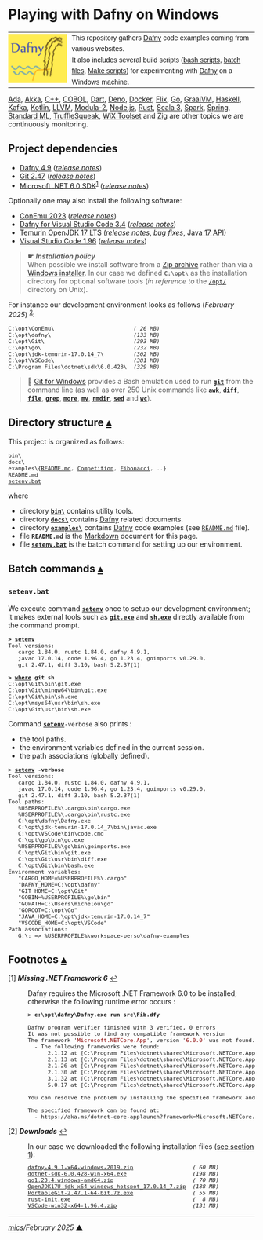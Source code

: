 # <span id="top">Playing with Dafny on Windows</span>

<table style="font-family:Helvetica,Arial;line-height:1.6;">
  <tr>
  <td style="border:0;padding:0 10px 0 0;min-width:120px;">
    <a href="https://dafny.org/" rel="external"><img src="docs/images/dafny-logo.jpg" width="120" alt="Dafny project"/></a>
  </td>
  <td style="border:0;padding:0;vertical-align:text-top;">
    This repository gathers <a href="https://dafny.org/" rel="external" title="Dafny">Dafny</a> code examples coming from various websites.<br/>
    It also includes several build scripts (<a href="https://www.gnu.org/software/bash/manual/bash.html" rel="external">bash scripts</a>, <a href="https://en.wikibooks.org/wiki/Windows_Batch_Scripting" rel="external">batch files</a>, <a href="https://makefiletutorial.com/" rel="external">Make scripts</a>) for experimenting with <a href="https://dafny.org/" rel="external">Dafny</a> on a Windows machine.
  </td>
  </tr>
</table>

[Ada][ada_examples], [Akka][akka_examples], [C++][cpp_examples], [COBOL][cobol_examples], [Dart][dart_examples], [Deno][deno_examples], [Docker][docker_examples], [Flix][flix_examples], [Go][golang_examples], [GraalVM][graalvm_examples], [Haskell][haskell_examples], [Kafka][kafka_examples], [Kotlin][kotlin_examples], [LLVM][llvm_examples], [Modula-2][m2_examples], [Node.js][nodejs_examples], [Rust][rust_examples], [Scala 3][scala3_examples], [Spark][spark_examples], [Spring][spring_examples], [Standard ML][sml_examples], [TruffleSqueak][trufflesqueak_examples], [WiX Toolset][wix_examples] and [Zig][zig_examples] are other topics we are continuously monitoring.

## <span id="proj_deps">Project dependencies</span>

- [Dafny 4.9][dafny_downloads] ([*release notes*][dafny_relnotes])
- [Git 2.47][git_downloads] ([*release notes*][git_relnotes])
- [Microsoft .NET 6.0 SDK][dotnet_sdk_downloads]<sup id="anchor_01">[1](#footnote_01)</sup> ([*release notes*][dotnet_sdk_relnotes])

Optionally one may also install the following software:

- [ConEmu 2023][conemu_downloads] ([*release notes*][conemu_relnotes])
- [Dafny for Visual Studio Code 3.4](https://github.com/dafny-lang/ide-vscode) ([*release notes*][ide-vscode_relnotes])
- [Temurin OpenJDK 17 LTS][temurin_openjdk17] ([*release notes*][temurin_openjdk17_relnotes], [*bug fixes*][temurin_openjdk17_bugfixes], [Java 17 API][oracle_openjdk17_api])
- [Visual Studio Code 1.96][vscode_downloads] ([*release notes*][vscode_relnotes])

> **&#9755;** ***Installation policy***<br/>
> When possible we install software from a [Zip archive][zip_archive] rather than via a [Windows installer][windows_installer]. In our case we defined **`C:\opt\`** as the installation directory for optional software tools (*in reference to* the [`/opt/`][unix_opt] directory on Unix).

For instance our development environment looks as follows (*February 2025*) <sup id="anchor_02">[2](#footnote_02)</sup>:

<pre style="font-size:80%;">
C:\opt\ConEmu\                        <i>( 26 MB)</i>
C:\opt\dafny\                         <i>(133 MB)</i>
C:\opt\Git\                           <i>(393 MB)</i>
C:\opt\go\                            <i>(232 MB)</i>
C:\opt\jdk-temurin-17.0.14_7\         <i>(302 MB)</i>
C:\opt\VSCode\                        <i>(381 MB)</i>
C:\Program Files\dotnet\sdk\6.0.428\  <i>(329 MB)</i>
</pre>

> **:mag_right:** [Git for Windows][git_downloads] provides a Bash emulation used to run [**`git`**][git_cli] from the command line (as well as over 250 Unix commands like [**`awk`**][man1_awk], [**`diff`**][man1_diff], [**`file`**][man1_file], [**`grep`**][man1_grep], [**`more`**][man1_more], [**`mv`**][man1_mv], [**`rmdir`**][man1_rmdir], [**`sed`**][man1_sed] and [**`wc`**][man1_wc]).


## <span id="structure">Directory structure</span> [**&#x25B4;**](#top)

This project is organized as follows:

<pre style="font-size:80%;">
bin\
docs\
examples\{<a href="./examples/README.md">README.md</a>, <a href="./examples/Competition/">Competition</a>, <a href="./examples/Fibonacci/">Fibonacci</a>, ..}
README.md
<a href="setenv.bat">setenv.bat</a>
</pre>

where

- directory [**`bin\`**](bin/) contains utility tools.
- directory [**`docs\`**](docs/) contains [Dafny] related documents.
- directory [**`examples\`**](examples/) contains [Dafny] code examples (see [`README.md`](examples/README.md) file).
- file **`README.md`** is the [Markdown][github_markdown] document for this page.
- file [**`setenv.bat`**](setenv.bat) is the batch command for setting up our environment.

## <span id="commands">Batch commands</span> [**&#x25B4;**](#top)

### **`setenv.bat`**

We execute command [**`setenv`**](setenv.bat) once to setup our development environment; it makes external tools such as [**`git.exe`**][git_cli] and [**`sh.exe`**][sh_cli] directly available from the command prompt.

<pre style="font-size:80%;">
<b>&gt; <a href="setenv.bat">setenv</a></b>
Tool versions:
   cargo 1.84.0, rustc 1.84.0, dafny 4.9.1,
   javac 17.0.14, code 1.96.4, go 1.23.4, goimports v0.29.0,
   git 2.47.1, diff 3.10, bash 5.2.37(1)

<b>&gt; <a href="https://docs.microsoft.com/en-us/windows-server/administration/windows-commands/where_1" rel="external">where</a> git sh</b>
C:\opt\Git\bin\git.exe
C:\opt\Git\mingw64\bin\git.exe
C:\opt\Git\bin\sh.exe
C:\opt\msys64\usr\bin\sh.exe
C:\opt\Git\usr\bin\sh.exe
</pre>

Command [**`setenv`**](./setenv.bat)`-verbose` also prints :
- the tool paths.
- the environment variables defined in the current session.
- the path associations (globally defined).

<pre style="font-size:80%;">
<b>&gt; <a href="./setenv.bat">setenv</a> -verbose</b>
Tool versions:
   cargo 1.84.0, rustc 1.84.0, dafny 4.9.1,
   javac 17.0.14, code 1.96.4, go 1.23.4, goimports v0.29.0,
   git 2.47.1, diff 3.10, bash 5.2.37(1)
Tool paths:
   %USERPROFILE%\.cargo\bin\cargo.exe
   %USERPROFILE%\.cargo\bin\rustc.exe
   C:\opt\dafny\Dafny.exe
   C:\opt\jdk-temurin-17.0.14_7\bin\javac.exe
   C:\opt\VSCode\bin\code.cmd
   C:\opt\go\bin\go.exe
   %USERPROFILE%\go\bin\goimports.exe
   C:\opt\Git\bin\git.exe
   C:\opt\Git\usr\bin\diff.exe
   C:\opt\Git\bin\bash.exe
Environment variables:
   "CARGO_HOME=%USERPROFILE%\.cargo"
   "DAFNY_HOME=C:\opt\dafny"
   "GIT_HOME=C:\opt\Git"
   "GOBIN=%USERPROFILE%\go\bin"
   "GOPATH=C:\Users\michelou\go"
   "GOROOT=C:\opt\Go"
   "JAVA_HOME=C:\opt\jdk-temurin-17.0.14_7"
   "VSCODE_HOME=C:\opt\VSCode"
Path associations:
   G:\: => %USERPROFILE%\workspace-perso\dafny-examples
</pre>
<!--=======================================================================-->

## <span id="footnotes">Footnotes</span> [**&#x25B4;**](#top)

<span id="footnote_01">[1]</span> ***Missing .NET Framework 6*** [↩](#anchor_01)

<dl><dd>
Dafny requires the <a href"=https://dotnet.microsoft.com/en-us/download/dotnet/6.0">Microsoft .NET Framework 6.0</a> to be installed; otherwise the following runtime error occurs :

<pre style="font-size:80%;">
<b>&gt; c:\opt\dafny\Dafny.exe run src\Fib.dfy</b>
&nbsp;
Dafny program verifier finished with 3 verified, 0 errors
It was not possible to find any compatible framework version
The framework '<span style="color:darkred;">Microsoft.NETCore.App</span>', version '<span style="color:darkred;">6.0.0</span>' was not found.
  - The following frameworks were found:
      2.1.12 at [C:\Program Files\dotnet\shared\Microsoft.NETCore.App]
      2.1.13 at [C:\Program Files\dotnet\shared\Microsoft.NETCore.App]
      2.1.26 at [C:\Program Files\dotnet\shared\Microsoft.NETCore.App]
      2.1.30 at [C:\Program Files\dotnet\shared\Microsoft.NETCore.App]
      3.1.32 at [C:\Program Files\dotnet\shared\Microsoft.NETCore.App]
      5.0.17 at [C:\Program Files\dotnet\shared\Microsoft.NETCore.App]
&nbsp;
You can resolve the problem by installing the specified framework and/or SDK.
&nbsp;
The specified framework can be found at:
  - https://aka.ms/dotnet-core-applaunch?framework=Microsoft.NETCore.App&framework_version=6.0.0&arch=x64&rid=win10-x64
</pre>

<!--
We can easily check the DLL dependencies with the command line tool such as <code>pelook.exe</code> :

<pre style="font-size:80%;">
<b>&gt; bin\pelook.exe C:\opt\dafny\Dafny.exe | <a href="https://learn.microsoft.com/en-us/windows-server/administration/windows-commands/findstr" rel="external">findstr</a> /b import</b>
import modules:       KERNEL32.dll, USER32.dll, SHELL32.dll, ADVAPI32.dll, api-ms-win-crt-runtime-l1-1-0.dll, api-ms-win-crt-stdio-l1-1-0.dll, api-ms-win-crt-heap-l1-1-0.dll, api-ms-win-crt-string-l1-1-0.dll, api-ms-win-crt-convert-l1-1-0.dll, api-ms-win-crt-locale-l1-1-0.dll, api-ms-win-crt-math-l1-1-0.dll, api-ms-win-crt-time-l1-1-0.dll
&nbsp;
<b>&gt; <a href="https://learn.microsoft.com/en-us/windows-server/administration/windows-commands/pushd">pushd</a> "%ProgramFiles%\dotnet\shared\Microsoft.NETCore.App\6.0.36" && <a href="https://learn.microsoft.com/en-us/windows-server/administration/windows-commands/dir">dir</a> /b api-ms-win-crt-*&& <a href="https://learn.microsoft.com/en-us/windows-server/administration/windows-commands/popd">popd</a></b>
api-ms-win-crt-conio-l1-1-0.dll
api-ms-win-crt-convert-l1-1-0.dll
api-ms-win-crt-environment-l1-1-0.dll
api-ms-win-crt-filesystem-l1-1-0.dll
api-ms-win-crt-heap-l1-1-0.dll
api-ms-win-crt-locale-l1-1-0.dll
api-ms-win-crt-math-l1-1-0.dll
api-ms-win-crt-multibyte-l1-1-0.dll
api-ms-win-crt-private-l1-1-0.dll
api-ms-win-crt-process-l1-1-0.dll
api-ms-win-crt-runtime-l1-1-0.dll
api-ms-win-crt-stdio-l1-1-0.dll
api-ms-win-crt-string-l1-1-0.dll
api-ms-win-crt-time-l1-1-0.dll
api-ms-win-crt-utility-l1-1-0.dll
</pre>
-->
</dd></dl>

<span id="footnote_02">[2]</span> ***Downloads*** [↩](#anchor_02)

<dl><dd>
In our case we downloaded the following installation files (<a href="#proj_deps">see section 1</a>):
</dd>
<dd>
<pre style="font-size:80%;">
<a href="https://github.com/dafny-lang/dafny/releases" rel="external">dafny-4.9.1-x64-windows-2019.zip</a>                  <i>( 60 MB)</i>
<a href="https://dotnet.microsoft.com/en-us/download/dotnet/6.0" rel="external">dotnet-sdk-6.0.428-win-x64.exe</a>                    <i>(198 MB)</i>
<a href="https://golang.org/dl/#stable" rel="external">go1.23.4.windows-amd64.zip</a>                        <i>( 70 MB)</i>
<a href="https://adoptium.net/releases.html?variant=openjdk17&jvmVariant=hotspot">OpenJDK17U-jdk_x64_windows_hotspot_17.0.14_7.zip</a>  <i>(188 MB)</i>
<a href="https://git-scm.com/download/win" rel="external">PortableGit-2.47.1-64-bit.7z.exe</a>                  <i>( 55 MB)</i>
<a href="https://www.rust-lang.org/tools/install">rust-init.exe</a>                                     <i>(  8 MB)</i>
<a href="https://code.visualstudio.com/Download#" rel="external">VSCode-win32-x64-1.96.4.zip</a>                       <i>(131 MB)</i>
</pre>
</dd></dl>

***

*[mics](https://lampwww.epfl.ch/~michelou/)/February 2025* [**&#9650;**](#top)  <!-- October 2023 -->
<span id="bottom">&nbsp;</span>

<!-- link refs -->

[ada_examples]: https://github.com/michelou/ada-examples#top
[akka_examples]: https://github.com/michelou/akka-examples#top
[cobol_examples]: https://github.com/michelou/cobol-examples#top
[conemu_downloads]: https://github.com/Maximus5/ConEmu/releases
[conemu_relnotes]: https://conemu.github.io/blog/2023/07/24/Build-230724.html
[cpp_examples]: https://github.com/michelou/cpp-examples#top
[dafny]: https://dafny.org/
[dafny_downloads]: https://github.com/dafny-lang/dafny/releases
[dafny_relnotes]: https://github.com/dafny-lang/dafny/releases/tag/v4.9.1
[dart_examples]: https://github.com/michelou/dart-examples#top
[deno_examples]: https://github.com/michelou/deno-examples#top
[docker_examples]: https://github.com/michelou/docker-examples#top
[dotnet_sdk_downloads]: https://dotnet.microsoft.com/en-us/download/dotnet/6.0
[dotnet_sdk_relnotes]: https://github.com/dotnet/core/blob/main/release-notes/6.0/6.0.33/6.0.33.md
[flix_examples]: https://github.com/michelou/flix-examples#top
[git_cli]: https://git-scm.com/docs/git
[git_downloads]: https://git-scm.com/download/win
[git_relnotes]: https://raw.githubusercontent.com/git/git/master/Documentation/RelNotes/2.47.1.txt
[github_markdown]: https://github.github.com/gfm/
[golang_examples]: https://github.com/michelou/golang-examples#top
[gpcp_jvm_releases]: https://github.com/pahihu/gpcp-JVM/releases
[graalvm_examples]: https://github.com/michelou/graalvm-examples
[haskell_examples]: https://github.com/michelou/haskell-examples
[ide-vscode_relnotes]: https://github.com/dafny-lang/ide-vscode/releases
[kafka_examples]: https://github.com/michelou/kafka-examples#top
[kotlin_examples]: https://github.com/michelou/kotlin-examples#top
[linux_opt]: https://tldp.org/LDP/Linux-Filesystem-Hierarchy/html/opt.html
[llvm_examples]: https://github.com/michelou/llvm-examples#top
[m2_examples]: https://github.com/michelou/m2-examples#top
[make_cli]: https://www.gnu.org/software/make/manual/html_node/Options-Summary.html
[man1_awk]: https://www.linux.org/docs/man1/awk.html
[man1_diff]: https://www.linux.org/docs/man1/diff.html
[man1_file]: https://www.linux.org/docs/man1/file.html
[man1_grep]: https://www.linux.org/docs/man1/grep.html
[man1_more]: https://www.linux.org/docs/man1/more.html
[man1_mv]: https://www.linux.org/docs/man1/mv.html
[man1_rmdir]: https://www.linux.org/docs/man1/rmdir.html
[man1_sed]: https://www.linux.org/docs/man1/sed.html
[man1_wc]: https://www.linux.org/docs/man1/wc.html
[msys2_changelog]: https://github.com/msys2/setup-msys2/blob/main/CHANGELOG.md
[msys2_downloads]: http://repo.msys2.org/distrib/x86_64/
[nodejs_examples]: https://github.com/michelou/nodejs-examples#top
[oracle_openjdk17_api]: https://docs.oracle.com/en/java/javase/17/docs/api/
[rust_examples]: https://github.com/michelou/rust-examples#top
[scala3_examples]: https://github.com/michelou/dotty-examples#top
[sh_cli]: https://man7.org/linux/man-pages/man1/sh.1p.html
[sml_examples]: https://github.com/michelou/sml-examples#top
[spark_examples]: https://github.com/michelou/spark-examples#top
[spring_examples]: https://github.com/michelou/spring-examples#top
<!--
17.0.7  -> https://mail.openjdk.org/pipermail/jdk-updates-dev/2023-April/021899.html
17.0.8  -> https://mail.openjdk.org/pipermail/jdk-updates-dev/2023-July/024063.html
17.0.9  -> https://mail.openjdk.org/pipermail/jdk-updates-dev/2023-October/026352.html
17.0.10 -> https://mail.openjdk.org/pipermail/jdk-updates-dev/2024-January/029089.html
17.0.11 -> https://mail.openjdk.org/pipermail/jdk-updates-dev/2024-April/032197.html
17.0.12 -> https://mail.openjdk.org/pipermail/jdk-updates-dev/2024-July/035798.html
17.0.13 -> https://mail.openjdk.org/pipermail/jdk-updates-dev/2024-October/038867.html
-->
[temurin_openjdk17]: https://adoptium.net/releases.html?variant=openjdk17&jvmVariant=hotspot
[temurin_openjdk17_bugfixes]: https://www.oracle.com/java/technologies/javase/17-0-4-bugfixes.html
[temurin_openjdk17_relnotes]: https://mail.openjdk.org/pipermail/jdk-updates-dev/2024-July/035798.html
[trufflesqueak_examples]: https://github.com/michelou/trufflesqueak-examples
[unix_opt]: https://tldp.org/LDP/Linux-Filesystem-Hierarchy/html/opt.html
[vscode_downloads]: https://code.visualstudio.com/#alt-downloads
[vscode_relnotes]: https://code.visualstudio.com/updates/
[windows_installer]: https://docs.microsoft.com/en-us/windows/win32/msi/windows-installer-portal
[windows_limitation]: https://support.microsoft.com/en-gb/help/830473/command-prompt-cmd-exe-command-line-string-limitation
[windows_subst]: https://docs.microsoft.com/en-us/windows-server/administration/windows-commands/subst
[wix_examples]: https://github.com/michelou/wix-examples#top
[zig_examples]: https://github.com/michelou/zig-examples#top
[zip_archive]: https://www.howtogeek.com/178146/htg-explains-everything-you-need-to-know-about-zipped-files/

